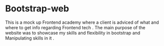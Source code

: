 # Bootstrap-web

This is a mock up Frontend academy where a client is adviced of what and where
to get info regarding Frontend tech . 
The main purpose of the website was to showcase my skills and flexibility in bootstrap and 
Manipulating skills in it . 
